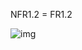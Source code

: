 NFR1.2 = FR1.2

![img](/1-SoftwareRequirements/1.4-FuncNonFuncRequirements/1.4.4-NFRUserInterfaceOUTPUT/NFR1.2.png)
